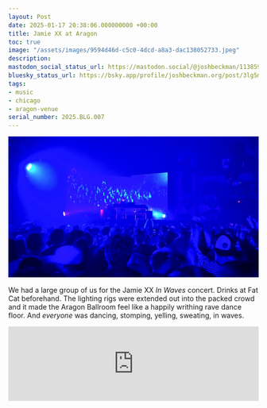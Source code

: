 ```yaml
---
layout: Post
date: 2025-01-17 20:38:06.000000000 +00:00
title: Jamie XX at Aragon
toc: true
image: "/assets/images/9594d46d-c5c0-4dcd-a8a3-dac138052733.jpeg"
description:
mastodon_social_status_url: https://mastodon.social/@joshbeckman/113859051278350597
bluesky_status_url: https://bsky.app/profile/joshbeckman.org/post/3lg5mi5d62225
tags:
- music
- chicago
- aragon-venue
serial_number: 2025.BLG.007
---
```

![Jamie XX at Aragon](/assets/images/9594d46d-c5c0-4dcd-a8a3-dac138052733.jpeg)

We had a large group of us for the Jamie XX _In Waves_ concert. Drinks at Fat Cat beforehand. The lighting rigs were extended out into the packed crowd and it made the Aragon Ballroom feel like a happily writhing rave dance floor. And _everyone_ was dancing, stomping, yelling, sweating, in waves.

<iframe allow="autoplay *; encrypted-media *;" frameborder="0" height="150" style="width:100%;max-width:660px;overflow:hidden;background:transparent;" sandbox="allow-forms allow-popups allow-same-origin allow-scripts allow-storage-access-by-user-activation allow-top-navigation-by-user-activation" src="https://embed.music.apple.com/us/album/all-you-children-feat-the-avalanches/1746750796?i=1746751708"></iframe>

